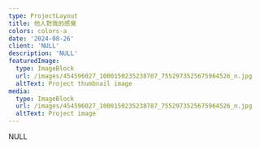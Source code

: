 ```yaml
---
type: ProjectLayout
title: 他人對我的感覺
colors: colors-a
date: '2024-08-26'
client: 'NULL'
description: 'NULL'
featuredImage:
  type: ImageBlock
  url: /images/454596027_1000150235238787_7552973525675964526_n.jpg
  altText: Project thumbnail image
media:
  type: ImageBlock
  url: /images/454596027_1000150235238787_7552973525675964526_n.jpg
  altText: Project image
---
```

NULL
